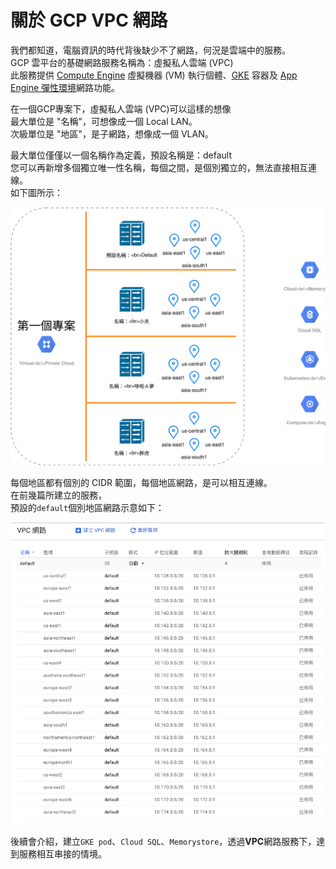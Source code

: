 # 關於 GCP VPC 網路

我們都知道，電腦資訊的時代背後缺少不了網路，何況是雲端中的服務。  
GCP 雲平台的基礎網路服務名稱為：虛擬私人雲端 \(VPC\)  
此服務提供 [Compute Engine](https://cloud.google.com/compute/docs/) 虛擬機器 \(VM\) 執行個體、[GKE](https://cloud.google.com/kubernetes-engine/docs/) 容器及 [App Engine 彈性環境](https://cloud.google.com/appengine/docs/flexible/)網路功能。

在一個GCP專案下，虛擬私人雲端 \(VPC\)可以這樣的想像  
最大單位是 "名稱"，可想像成一個 Local LAN。  
次級單位是 "地區"，是子網路，想像成一個 VLAN。

最大單位僅僅以一個名稱作為定義，預設名稱是：default  
您可以再新增多個獨立唯一性名稱，每個之間，是個別獨立的，無法直接相互連線。  
如下圖所示：

![](../.gitbook/assets/gcp-vpc-wang-lu-da-gai-nian.svg)

每個地區都有個別的 CIDR 範圍，每個地區網路，是可以相互連線。  
在前幾篇所建立的服務，  
預設的`default`個別地區網路示意如下：

![](../.gitbook/assets/ying-mu-kuai-zhao-20190924-xia-wu-9.54.17.png)

後續會介紹，建立`GKE pod`、`Cloud SQL`、`Memorystore`，透過**VPC**網路服務下，達到服務相互串接的情境。

